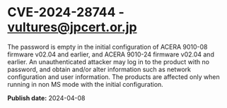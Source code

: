 # CVE-2024-28744 - vultures@jpcert.or.jp

The password is empty in the initial configuration of ACERA 9010-08 firmware v02.04 and earlier, and ACERA 9010-24 firmware v02.04 and earlier. An unauthenticated attacker may log in to the product with no password, and obtain and/or alter information such as network configuration and user information. The products are affected only when running in non MS mode with the initial configuration.

**Publish date:** 2024-04-08
